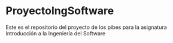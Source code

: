 # ProyectoIngSoftware
Este es el repositorio del proyecto de los pibes para la asignatura Introducción a la Ingeniería del Software
